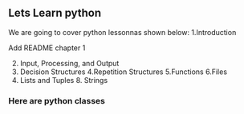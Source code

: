 ## Lets Learn python
We are going to cover python lessonnas shown below:
  1.Introduction
	
Add README chapter 1
	
2. Input, Processing, and Output
3. Decision Structures
4.Repetition Structures
5.Functions
 6.Files
7. Lists and Tuples
	8. Strings

### Here are python classes 
